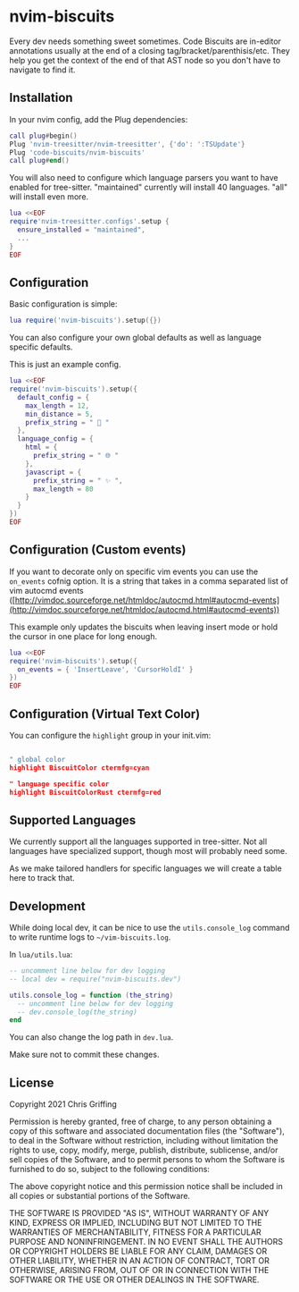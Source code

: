 # nvim-biscuits

Every dev needs something sweet sometimes. Code Biscuits are in-editor annotations usually at the end of a closing tag/bracket/parenthisis/etc. They help you get the context of the end of that AST node so you don't have to navigate to find it.

## Installation

In your nvim config, add the Plug dependencies:

```lua
call plug#begin()
Plug 'nvim-treesitter/nvim-treesitter', {'do': ':TSUpdate'}
Plug 'code-biscuits/nvim-biscuits'
call plug#end()
```

You will also need to configure which language parsers you want to have enabled for tree-sitter. "maintained" currently will install 40 languages. "all" will install even more.

```lua
lua <<EOF
require'nvim-treesitter.configs'.setup {
  ensure_installed = "maintained",
  ...
}
EOF
```

## Configuration

Basic configuration is simple:

```lua
lua require('nvim-biscuits').setup({})
```

You can also configure your own global defaults as well as language specific defaults.

This is just an example config.

```lua
lua <<EOF
require('nvim-biscuits').setup({
  default_config = {
    max_length = 12,
    min_distance = 5,
    prefix_string = " 📎 "
  },
  language_config = {
    html = {
      prefix_string = " 🌐 "
    },
    javascript = {
      prefix_string = " ✨ ",
      max_length = 80
    }
  }
})
EOF
```

## Configuration (Custom events)

If you want to decorate only on specific vim events you can use the `on_events` cofnig option. It is a string that takes in a comma separated list of vim autocmd events ([http://vimdoc.sourceforge.net/htmldoc/autocmd.html#autocmd-events](http://vimdoc.sourceforge.net/htmldoc/autocmd.html#autocmd-events))

This example only updates the biscuits when leaving insert mode or hold the cursor in one place for long enough.

```lua
lua <<EOF
require('nvim-biscuits').setup({
  on_events = { 'InsertLeave', 'CursorHoldI' }
})
EOF
```

## Configuration (Virtual Text Color)

You can configure the `highlight` group in your init.vim:

```lua

" global color
highlight BiscuitColor ctermfg=cyan

" language specific color
highlight BiscuitColorRust ctermfg=red

```

## Supported Languages

We currently support all the languages supported in tree-sitter. Not all languages have specialized support, though most will probably need some.

As we make tailored handlers for specific languages we will create a table here to track that.

## Development

While doing local dev, it can be nice to use the `utils.console_log` command to write runtime logs to `~/vim-biscuits.log`.

In `lua/utils.lua`:

```lua
-- uncomment line below for dev logging
-- local dev = require("nvim-biscuits.dev")

utils.console_log = function (the_string)
  -- uncomment line below for dev logging
  -- dev.console_log(the_string)
end
```

You can also change the log path in `dev.lua`.

Make sure not to commit these changes.

## License

Copyright 2021 Chris Griffing

Permission is hereby granted, free of charge, to any person obtaining a copy of this software and associated documentation files (the "Software"), to deal in the Software without restriction, including without limitation the rights to use, copy, modify, merge, publish, distribute, sublicense, and/or sell copies of the Software, and to permit persons to whom the Software is furnished to do so, subject to the following conditions:

The above copyright notice and this permission notice shall be included in all copies or substantial portions of the Software.

THE SOFTWARE IS PROVIDED "AS IS", WITHOUT WARRANTY OF ANY KIND, EXPRESS OR IMPLIED, INCLUDING BUT NOT LIMITED TO THE WARRANTIES OF MERCHANTABILITY, FITNESS FOR A PARTICULAR PURPOSE AND NONINFRINGEMENT. IN NO EVENT SHALL THE AUTHORS OR COPYRIGHT HOLDERS BE LIABLE FOR ANY CLAIM, DAMAGES OR OTHER LIABILITY, WHETHER IN AN ACTION OF CONTRACT, TORT OR OTHERWISE, ARISING FROM, OUT OF OR IN CONNECTION WITH THE SOFTWARE OR THE USE OR OTHER DEALINGS IN THE SOFTWARE.
